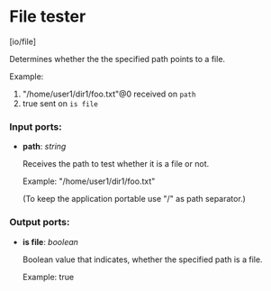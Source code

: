 # File tester

[io/file]

Determines whether the the specified path points to a file.

Example:
1. "/home/user1/dir1/foo.txt"@0 received on `path`
2. true sent on `is file`

### Input ports:

* __path__: _string_

    Receives the path to test whether it is a file or not.
    
    Example:
    "/home/user1/dir1/foo.txt"
    
    (To keep the application portable use "/" as path separator.)



### Output ports:

* __is file__: _boolean_

    Boolean value that indicates, whether the specified path is a file.
    
    Example:
    true




